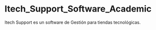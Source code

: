 # Itech_Support_Software_Academic
Itech Support es un software de Gestión para tiendas tecnológicas.
